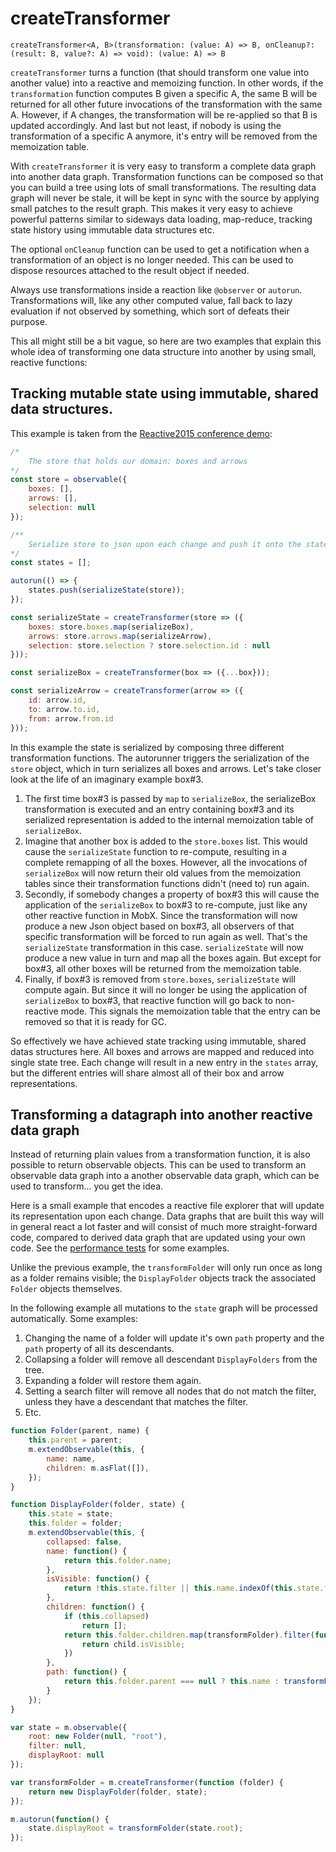 # createTransformer

`createTransformer<A, B>(transformation: (value: A) => B, onCleanup?: (result: B, value?: A) => void): (value: A) => B`

`createTransformer` turns a function (that should transform one value into another value) into a reactive and memoizing function.
In other words, if the `transformation` function computes B given a specific A, the same B will be returned for all other future invocations of the transformation with the same A.
However, if A changes, the transformation will be re-applied so that B is updated accordingly.
And last but not least, if nobody is using the transformation of a specific A anymore, it's entry will be removed from the memoization table.

With `createTransformer` it is very easy to transform a complete data graph into another data graph.
Transformation functions can be composed so that you can build a tree using lots of small transformations.
The resulting data graph will never be stale, it will be kept in sync with the source by applying small patches to the result graph.
This makes it very easy to achieve powerful patterns similar to sideways data loading, map-reduce, tracking state history using immutable data structures etc.

The optional `onCleanup` function can be used to get a notification when a transformation of an object is no longer needed.
This can be used to dispose resources attached to the result object if needed.

Always use transformations inside a reaction like `@observer` or `autorun`.
Transformations will, like any other computed value, fall back to lazy evaluation if not observed by something, which sort of defeats their purpose.

This all might still be a bit vague, so here are two examples that explain this whole idea of transforming one data structure into another by using small, reactive functions:

## Tracking mutable state using immutable, shared data structures.

This example is taken from the [Reactive2015 conference demo](https://github.com/mobxjs/mobx-reactive2015-demo):

```javascript
/*
    The store that holds our domain: boxes and arrows
*/
const store = observable({
    boxes: [],
    arrows: [],
    selection: null
});

/**
    Serialize store to json upon each change and push it onto the states list
*/
const states = [];

autorun(() => {
    states.push(serializeState(store));
});

const serializeState = createTransformer(store => ({
    boxes: store.boxes.map(serializeBox),
    arrows: store.arrows.map(serializeArrow),
    selection: store.selection ? store.selection.id : null
}));

const serializeBox = createTransformer(box => ({...box}));

const serializeArrow = createTransformer(arrow => ({
    id: arrow.id,
    to: arrow.to.id,
    from: arrow.from.id
}));
```

In this example the state is serialized by composing three different transformation functions.
The autorunner triggers the serialization of the `store` object, which in turn serializes all boxes and arrows.
Let's take closer look at the life of an imaginary example box#3.

1. The first time box#3 is passed by `map` to `serializeBox`,
the serializeBox transformation is executed and an entry containing box#3 and its serialized representation is added to the internal memoization table of `serializeBox`.
2. Imagine that another box is added to the `store.boxes` list.
This would cause the `serializeState` function to re-compute, resulting in a complete remapping of all the boxes.
However, all the invocations of `serializeBox` will now return their old values from the memoization tables since their transformation functions didn't (need to) run again.
3. Secondly, if somebody changes a property of box#3 this will cause the application of the `serializeBox` to box#3 to re-compute, just like any other reactive function in MobX.
Since the transformation will now produce a new Json object based on box#3, all observers of that specific transformation will be forced to run again as well.
That's the `serializeState` transformation in this case.
`serializeState` will now produce a new value in turn and map all the boxes again. But except for box#3, all other boxes will be returned from the memoization table.
4. Finally, if box#3 is removed from `store.boxes`, `serializeState` will compute again.
But since it will no longer be using the application of `serializeBox` to box#3,
that reactive function will go back to non-reactive mode.
This signals the memoization table that the entry can be removed so that it is ready for GC.

So effectively we have achieved state tracking using immutable, shared datas structures here.
All boxes and arrows are mapped and reduced into single state tree.
Each change will result in a new entry in the `states` array, but the different entries will share almost all of their box and arrow representations.

## Transforming a datagraph into another reactive data graph

Instead of returning plain values from a transformation function, it is also possible to return observable objects.
This can be used to transform an observable data graph into a another observable data graph, which can be used to transform... you get the idea.

Here is a small example that encodes a reactive file explorer that will update its representation upon each change.
Data graphs that are built this way will in general react a lot faster and will consist of much more straight-forward code,
compared to derived data graph that are updated using your own code. See the [performance tests](https://github.com/mobxjs/mobx/blob/3ea1f4af20a51a1cb30be3e4a55ec8f964a8c495/test/perf/transform-perf.js#L4) for some examples.

Unlike the previous example, the `transformFolder` will only run once as long as a folder remains visible;
the `DisplayFolder` objects track the associated `Folder` objects themselves.

In the following example all mutations to the `state` graph will be processed automatically.
Some examples:
1. Changing the name of a folder will update it's own `path` property and the `path` property of all its descendants.
2. Collapsing a folder will remove all descendant `DisplayFolders` from the tree.
3. Expanding a folder will restore them again.
4. Setting a search filter will remove all nodes that do not match the filter, unless they have a descendant that matches the filter.
5. Etc.



```javascript
function Folder(parent, name) {
	this.parent = parent;
	m.extendObservable(this, {
		name: name,
		children: m.asFlat([]),
	});
}

function DisplayFolder(folder, state) {
	this.state = state;
	this.folder = folder;
	m.extendObservable(this, {
		collapsed: false,
		name: function() {
			return this.folder.name;
		},
		isVisible: function() {
			return !this.state.filter || this.name.indexOf(this.state.filter) !== -1 || this.children.some(child => child.isVisible);
		},
		children: function() {
			if (this.collapsed)
				return [];
			return this.folder.children.map(transformFolder).filter(function(child) {
				return child.isVisible;
			})
		},
		path: function() {
			return this.folder.parent === null ? this.name : transformFolder(this.folder.parent).path + "/" + this.name;
		}
	});
}

var state = m.observable({
	root: new Folder(null, "root"),
	filter: null,
	displayRoot: null
});

var transformFolder = m.createTransformer(function (folder) {
	return new DisplayFolder(folder, state);
});

m.autorun(function() {
    state.displayRoot = transformFolder(state.root);
});
```